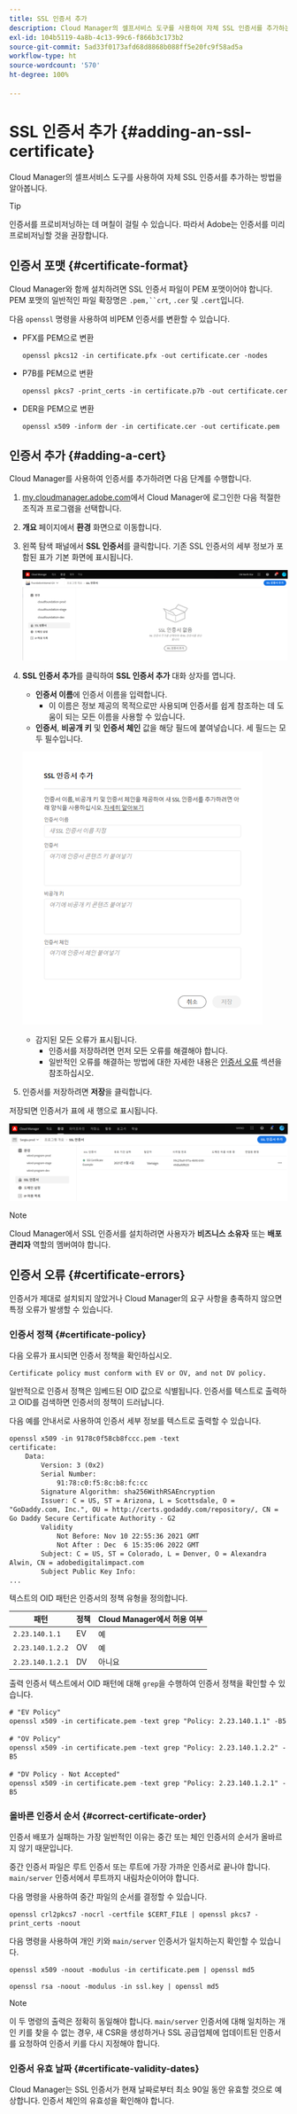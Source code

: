 ```yaml
---
title: SSL 인증서 추가
description: Cloud Manager의 셀프서비스 도구를 사용하여 자체 SSL 인증서를 추가하는 방법을 알아봅니다.
exl-id: 104b5119-4a8b-4c13-99c6-f866b3c173b2
source-git-commit: 5ad33f0173afd68d8868b088ff5e20fc9f58ad5a
workflow-type: ht
source-wordcount: '570'
ht-degree: 100%

---
```


# SSL 인증서 추가 {#adding-an-ssl-certificate}

Cloud Manager의 셀프서비스 도구를 사용하여 자체 SSL 인증서를 추가하는 방법을 알아봅니다.

>[!TIP]
>
>인증서를 프로비저닝하는 데 며칠이 걸릴 수 있습니다. 따라서 Adobe는 인증서를 미리 프로비저닝할 것을 권장합니다.

## 인증서 포맷 {#certificate-format}

Cloud Manager와 함께 설치하려면 SSL 인증서 파일이 PEM 포맷이어야 합니다. PEM 포맷의 일반적인 파일 확장명은 `.pem,``crt`, `.cer` 및 `.cert`입니다.

다음 `openssl` 명령을 사용하여 비PEM 인증서를 변환할 수 있습니다.

* PFX를 PEM으로 변환

  ```shell
  openssl pkcs12 -in certificate.pfx -out certificate.cer -nodes
  ```

* P7B를 PEM으로 변환

  ```shell
  openssl pkcs7 -print_certs -in certificate.p7b -out certificate.cer
  ```

* DER을 PEM으로 변환

  ```shell
  openssl x509 -inform der -in certificate.cer -out certificate.pem
  ```

## 인증서 추가 {#adding-a-cert}

Cloud Manager를 사용하여 인증서를 추가하려면 다음 단계를 수행합니다.

1. [my.cloudmanager.adobe.com](https://my.cloudmanager.adobe.com/)에서 Cloud Manager에 로그인한 다음 적절한 조직과 프로그램을 선택합니다.

1. **개요** 페이지에서 **환경** 화면으로 이동합니다.

1. 왼쪽 탐색 패널에서 **SSL 인증서**&#x200B;를 클릭합니다. 기존 SSL 인증서의 세부 정보가 포함된 표가 기본 화면에 표시됩니다.

   ![SSL 인증서 추가](/help/implementing/cloud-manager/assets/ssl/ssl-cert-1.png)

1. **SSL 인증서 추가**&#x200B;를 클릭하여 **SSL 인증서 추가** 대화 상자를 엽니다.

   * **인증서 이름**&#x200B;에 인증서 이름을 입력합니다.
      * 이 이름은 정보 제공의 목적으로만 사용되며 인증서를 쉽게 참조하는 데 도움이 되는 모든 이름을 사용할 수 있습니다.
   * **인증서**, **비공개 키** 및 **인증서 체인** 값을 해당 필드에 붙여넣습니다. 세 필드는 모두 필수입니다.

   ![SSL 인증서 추가 대화 상자](/help/implementing/cloud-manager/assets/ssl/ssl-cert-02.png)

   * 감지된 모든 오류가 표시됩니다.
      * 인증서를 저장하려면 먼저 모든 오류를 해결해야 합니다.
      * 일반적인 오류를 해결하는 방법에 대한 자세한 내용은 [인증서 오류](#certificate-errors) 섹션을 참조하십시오.

1. 인증서를 저장하려면 **저장**&#x200B;을 클릭합니다.

저장되면 인증서가 표에 새 행으로 표시됩니다.

![저장된 SSL 인증서](/help/implementing/cloud-manager/assets/ssl/ssl-cert-3.png)

>[!NOTE]
>
>Cloud Manager에서 SSL 인증서를 설치하려면 사용자가 **비즈니스 소유자** 또는 **배포 관리자** 역할의 멤버여야 합니다.

## 인증서 오류 {#certificate-errors}

인증서가 제대로 설치되지 않았거나 Cloud Manager의 요구 사항을 충족하지 않으면 특정 오류가 발생할 수 있습니다.

### 인증서 정책 {#certificate-policy}

다음 오류가 표시되면 인증서 정책을 확인하십시오.

```text
Certificate policy must conform with EV or OV, and not DV policy.
```

일반적으로 인증서 정책은 임베드된 OID 값으로 식별됩니다. 인증서를 텍스트로 출력하고 OID를 검색하면 인증서의 정책이 드러납니다.

다음 예를 안내서로 사용하여 인증서 세부 정보를 텍스트로 출력할 수 있습니다.

```text
openssl x509 -in 9178c0f58cb8fccc.pem -text
certificate:
    Data:
        Version: 3 (0x2)
        Serial Number:
            91:78:c0:f5:8c:b8:fc:cc
        Signature Algorithm: sha256WithRSAEncryption
        Issuer: C = US, ST = Arizona, L = Scottsdale, O = "GoDaddy.com, Inc.", OU = http://certs.godaddy.com/repository/, CN = Go Daddy Secure Certificate Authority - G2
        Validity
            Not Before: Nov 10 22:55:36 2021 GMT
            Not After : Dec  6 15:35:06 2022 GMT
        Subject: C = US, ST = Colorado, L = Denver, O = Alexandra Alwin, CN = adobedigitalimpact.com
        Subject Public Key Info:
...
```

텍스트의 OID 패턴은 인증서의 정책 유형을 정의합니다.

| 패턴 | 정책 | Cloud Manager에서 허용 여부 |
|---|---|---|
| `2.23.140.1.1` | EV | 예 |
| `2.23.140.1.2.2` | OV | 예 |
| `2.23.140.1.2.1` | DV | 아니요 |

출력 인증서 텍스트에서 OID 패턴에 대해 `grep`을 수행하여 인증서 정책을 확인할 수 있습니다.

```shell
# "EV Policy"
openssl x509 -in certificate.pem -text grep "Policy: 2.23.140.1.1" -B5

# "OV Policy"
openssl x509 -in certificate.pem -text grep "Policy: 2.23.140.1.2.2" -B5

# "DV Policy - Not Accepted"
openssl x509 -in certificate.pem -text grep "Policy: 2.23.140.1.2.1" -B5
```

### 올바른 인증서 순서 {#correct-certificate-order}

인증서 배포가 실패하는 가장 일반적인 이유는 중간 또는 체인 인증서의 순서가 올바르지 않기 때문입니다.

중간 인증서 파일은 루트 인증서 또는 루트에 가장 가까운 인증서로 끝나야 합니다. `main/server` 인증서에서 루트까지 내림차순이어야 합니다.

다음 명령을 사용하여 중간 파일의 순서를 결정할 수 있습니다.

```shell
openssl crl2pkcs7 -nocrl -certfile $CERT_FILE | openssl pkcs7 -print_certs -noout
```

다음 명령을 사용하여 개인 키와 `main/server` 인증서가 일치하는지 확인할 수 있습니다.

```shell
openssl x509 -noout -modulus -in certificate.pem | openssl md5
```

```shell
openssl rsa -noout -modulus -in ssl.key | openssl md5
```

>[!NOTE]
>
>이 두 명령의 출력은 정확히 동일해야 합니다. `main/server` 인증서에 대해 일치하는 개인 키를 찾을 수 없는 경우, 새 CSR을 생성하거나 SSL 공급업체에 업데이트된 인증서를 요청하여 인증서 키를 다시 지정해야 합니다.

### 인증서 유효 날짜 {#certificate-validity-dates}

Cloud Manager는 SSL 인증서가 현재 날짜로부터 최소 90일 동안 유효할 것으로 예상합니다. 인증서 체인의 유효성을 확인해야 합니다.

